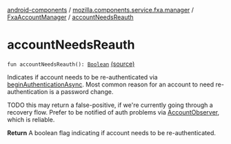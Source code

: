 [android-components](../../index.md) / [mozilla.components.service.fxa.manager](../index.md) / [FxaAccountManager](index.md) / [accountNeedsReauth](./account-needs-reauth.md)

# accountNeedsReauth

`fun accountNeedsReauth(): `[`Boolean`](https://kotlinlang.org/api/latest/jvm/stdlib/kotlin/-boolean/index.html) [(source)](https://github.com/mozilla-mobile/android-components/blob/master/components/service/firefox-accounts/src/main/java/mozilla/components/service/fxa/manager/FxaAccountManager.kt#L377)

Indicates if account needs to be re-authenticated via [beginAuthenticationAsync](begin-authentication-async.md).
Most common reason for an account to need re-authentication is a password change.

TODO this may return a false-positive, if we're currently going through a recovery flow.
Prefer to be notified of auth problems via [AccountObserver](../../mozilla.components.concept.sync/-account-observer/index.md), which is reliable.

**Return**
A boolean flag indicating if account needs to be re-authenticated.


